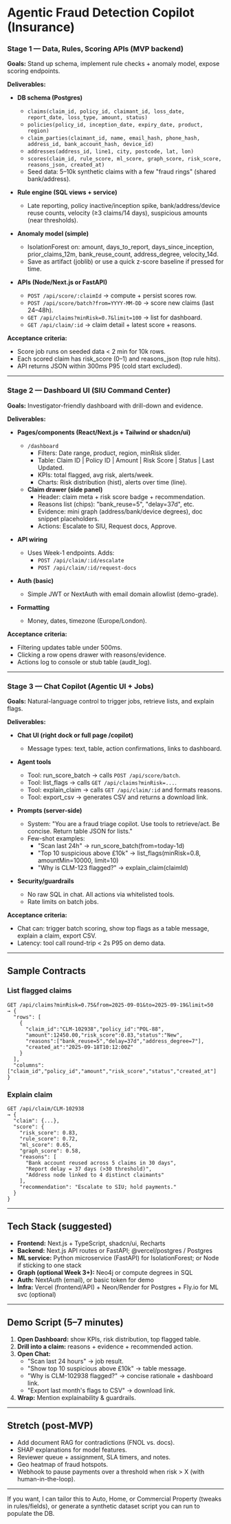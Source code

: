 # Agentic Fraud Detection Copilot (Insurance)

### Stage 1 — Data, Rules, Scoring APIs (MVP backend)

**Goals:** Stand up schema, implement rule checks + anomaly model, expose scoring endpoints.

**Deliverables:**
- **DB schema (Postgres)**
  - `claims(claim_id, policy_id, claimant_id, loss_date, report_date, loss_type, amount, status)`
  - `policies(policy_id, inception_date, expiry_date, product, region)`
  - `claim_parties(claimant_id, name, email_hash, phone_hash, address_id, bank_account_hash, device_id)`
  - `addresses(address_id, line1, city, postcode, lat, lon)`
  - `scores(claim_id, rule_score, ml_score, graph_score, risk_score, reasons_json, created_at)`
  - Seed data: 5–10k synthetic claims with a few "fraud rings" (shared bank/address).

- **Rule engine (SQL views + service)**
  - Late reporting, policy inactive/inception spike, bank/address/device reuse counts, velocity (≥3 claims/14 days), suspicious amounts (near thresholds).

- **Anomaly model (simple)**
  - IsolationForest on: amount, days_to_report, days_since_inception, prior_claims_12m, bank_reuse_count, address_degree, velocity_14d.
  - Save as artifact (joblib) or use a quick z-score baseline if pressed for time.

- **APIs (Node/Next.js or FastAPI)**
  - `POST /api/score/:claimId` → compute + persist scores row.
  - `POST /api/score/batch?from=YYYY-MM-DD` → score new claims (last 24–48h).
  - `GET /api/claims?minRisk=0.7&limit=100` → list for dashboard.
  - `GET /api/claim/:id` → claim detail + latest score + reasons.

**Acceptance criteria:**
- Score job runs on seeded data < 2 min for 10k rows.
- Each scored claim has risk_score (0–1) and reasons_json (top rule hits).
- API returns JSON within 300ms P95 (cold start excluded).

---

### Stage 2 — Dashboard UI (SIU Command Center)

**Goals:** Investigator-friendly dashboard with drill-down and evidence.

**Deliverables:**
- **Pages/components (React/Next.js + Tailwind or shadcn/ui)**
  - `/dashboard`
    - Filters: Date range, product, region, minRisk slider.
    - Table: Claim ID | Policy ID | Amount | Risk Score | Status | Last Updated.
    - KPIs: total flagged, avg risk, alerts/week.
    - Charts: Risk distribution (hist), alerts over time (line).
  - **Claim drawer (side panel)**
    - Header: claim meta + risk score badge + recommendation.
    - Reasons list (chips): "bank_reuse=5", "delay=37d", etc.
    - Evidence: mini graph (address/bank/device degrees), doc snippet placeholders.
    - Actions: Escalate to SIU, Request docs, Approve.

- **API wiring**
  - Uses Week-1 endpoints. Adds:
    - `POST /api/claim/:id/escalate`
    - `POST /api/claim/:id/request-docs`

- **Auth (basic)**
  - Simple JWT or NextAuth with email domain allowlist (demo-grade).

- **Formatting**
  - Money, dates, timezone (Europe/London).

**Acceptance criteria:**
- Filtering updates table under 500ms.
- Clicking a row opens drawer with reasons/evidence.
- Actions log to console or stub table (audit_log).

---

### Stage 3 — Chat Copilot (Agentic UI + Jobs)

**Goals:** Natural-language control to trigger jobs, retrieve lists, and explain flags.

**Deliverables:**
- **Chat UI (right dock or full page /copilot)**
  - Message types: text, table, action confirmations, links to dashboard.

- **Agent tools**
  - Tool: run_score_batch → calls `POST /api/score/batch`.
  - Tool: list_flags → calls `GET /api/claims?minRisk=...`.
  - Tool: explain_claim → calls `GET /api/claim/:id` and formats reasons.
  - Tool: export_csv → generates CSV and returns a download link.

- **Prompts (server-side)**
  - System: "You are a fraud triage copilot. Use tools to retrieve/act. Be concise. Return table JSON for lists."
  - Few-shot examples:
    - "Scan last 24h" → run_score_batch(from=today-1d)
    - "Top 10 suspicious above £10k" → list_flags(minRisk=0.8, amountMin=10000, limit=10)
    - "Why is CLM-123 flagged?" → explain_claim(claimId)

- **Security/guardrails**
  - No raw SQL in chat. All actions via whitelisted tools.
  - Rate limits on batch jobs.

**Acceptance criteria:**
- Chat can: trigger batch scoring, show top flags as a table message, explain a claim, export CSV.
- Latency: tool call round-trip < 2s P95 on demo data.

---

## Sample Contracts

### List flagged claims

```
GET /api/claims?minRisk=0.75&from=2025-09-01&to=2025-09-19&limit=50
→ {
  "rows": [
    {
      "claim_id":"CLM-102938","policy_id":"POL-88",
      "amount":12450.00,"risk_score":0.83,"status":"New",
      "reasons":["bank_reuse=5","delay=37d","address_degree=7"],
      "created_at":"2025-09-18T10:12:00Z"
    }
  ],
  "columns":["claim_id","policy_id","amount","risk_score","status","created_at"]
}
```

### Explain claim

```
GET /api/claim/CLM-102938
→ {
  "claim": {...},
  "score": {
    "risk_score": 0.83,
    "rule_score": 0.72,
    "ml_score": 0.65,
    "graph_score": 0.58,
    "reasons": [
      "Bank account reused across 5 claims in 30 days",
      "Report delay = 37 days (>30 threshold)",
      "Address node linked to 4 distinct claimants"
    ],
    "recommendation": "Escalate to SIU; hold payments."
  }
}
```

---

## Tech Stack (suggested)

- **Frontend:** Next.js + TypeScript, shadcn/ui, Recharts
- **Backend:** Next.js API routes or FastAPI; @vercel/postgres / Postgres
- **ML service:** Python microservice (FastAPI) for IsolationForest; or Node if sticking to one stack
- **Graph (optional Week 3+):** Neo4j or compute degrees in SQL
- **Auth:** NextAuth (email), or basic token for demo
- **Infra:** Vercel (frontend/API) + Neon/Render for Postgres + Fly.io for ML svc (optional)

---

## Demo Script (5–7 minutes)

1. **Open Dashboard:** show KPIs, risk distribution, top flagged table.
2. **Drill into a claim:** reasons + evidence + recommended action.
3. **Open Chat:**
   - "Scan last 24 hours" → job result.
   - "Show top 10 suspicious above £10k" → table message.
   - "Why is CLM-102938 flagged?" → concise rationale + dashboard link.
   - "Export last month's flags to CSV" → download link.
4. **Wrap:** Mention explainability & guardrails.

---

## Stretch (post-MVP)

- Add document RAG for contradictions (FNOL vs. docs).
- SHAP explanations for model features.
- Reviewer queue + assignment, SLA timers, and notes.
- Geo heatmap of fraud hotspots.
- Webhook to pause payments over a threshold when risk > X (with human-in-the-loop).

---

If you want, I can tailor this to Auto, Home, or Commercial Property (tweaks in rules/fields), or generate a synthetic dataset script you can run to populate the DB.

